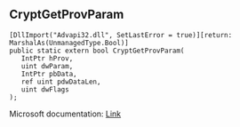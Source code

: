 ## CryptGetProvParam

```
[DllImport("Advapi32.dll", SetLastError = true)][return: MarshalAs(UnmanagedType.Bool)]
public static extern bool CryptGetProvParam(
   IntPtr hProv,
   uint dwParam,
   IntPtr pbData,
   ref uint pdwDataLen,
   uint dwFlags
);
```

Microsoft documentation: [Link](https://docs.microsoft.com/en-us/windows/win32/api/wincrypt/nf-wincrypt-cryptgetprovparam)
